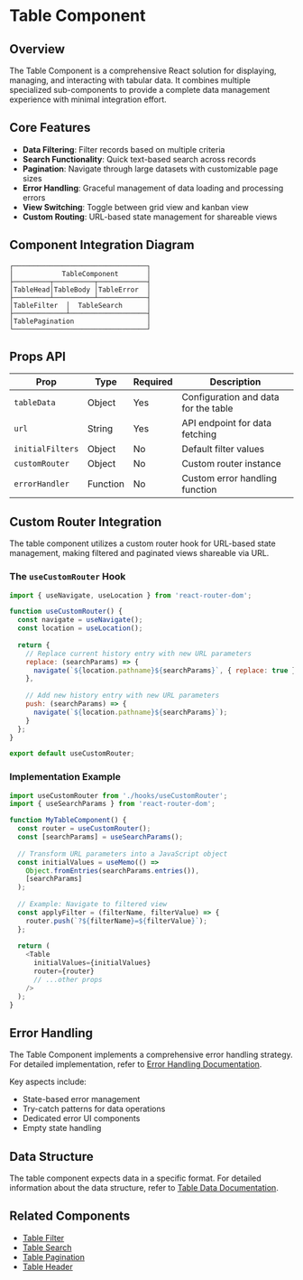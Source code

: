 # Table Component

## Overview
The Table Component is a comprehensive React solution for displaying, managing, and interacting with tabular data. It combines multiple specialized sub-components to provide a complete data management experience with minimal integration effort.

## Core Features
- **Data Filtering**: Filter records based on multiple criteria
- **Search Functionality**: Quick text-based search across records
- **Pagination**: Navigate through large datasets with customizable page sizes
- **Error Handling**: Graceful management of data loading and processing errors
- **View Switching**: Toggle between grid view and kanban view
- **Custom Routing**: URL-based state management for shareable views

## Component Integration Diagram
```
┌─────────────────────────────────┐
│            TableComponent       │
├─────────┬──────────┬────────────┤
│TableHead│TableBody │TableError  │
├─────────┴──────────┴────────────┤
│TableFilter  │  TableSearch      │
├─────────────┴───────────────────┤
│TablePagination                  │
└─────────────────────────────────┘
```

## Props API
| Prop | Type | Required | Description |
|------|------|----------|-------------|
| `tableData` | Object | Yes | Configuration and data for the table |
| `url` | String | Yes | API endpoint for data fetching |
| `initialFilters` | Object | No | Default filter values |
| `customRouter` | Object | No | Custom router instance |
| `errorHandler` | Function | No | Custom error handling function |

## Custom Router Integration

The table component utilizes a custom router hook for URL-based state management, making filtered and paginated views shareable via URL.

### The `useCustomRouter` Hook

```javascript
import { useNavigate, useLocation } from 'react-router-dom';

function useCustomRouter() {
  const navigate = useNavigate();
  const location = useLocation();
  
  return {
    // Replace current history entry with new URL parameters
    replace: (searchParams) => {
      navigate(`${location.pathname}${searchParams}`, { replace: true });
    },
    
    // Add new history entry with new URL parameters
    push: (searchParams) => {
      navigate(`${location.pathname}${searchParams}`);
    }
  };
}

export default useCustomRouter;
```

### Implementation Example

```javascript
import useCustomRouter from './hooks/useCustomRouter';
import { useSearchParams } from 'react-router-dom';

function MyTableComponent() {
  const router = useCustomRouter();
  const [searchParams] = useSearchParams();
  
  // Transform URL parameters into a JavaScript object
  const initialValues = useMemo(() => 
    Object.fromEntries(searchParams.entries()),
    [searchParams]
  );
  
  // Example: Navigate to filtered view
  const applyFilter = (filterName, filterValue) => {
    router.push(`?${filterName}=${filterValue}`);
  };
  
  return (
    <Table 
      initialValues={initialValues}
      router={router}
      // ...other props
    />
  );
}
```

## Error Handling

The Table Component implements a comprehensive error handling strategy. For detailed implementation, refer to [Error Handling Documentation](./tableErrorHandling.md).

Key aspects include:
- State-based error management
- Try-catch patterns for data operations
- Dedicated error UI components
- Empty state handling

## Data Structure

The table component expects data in a specific format. For detailed information about the data structure, refer to [Table Data Documentation](./tableData.md).

## Related Components
- [Table Filter](./tableFilter.md)
- [Table Search](./tableSearch.md)
- [Table Pagination](./tablePagination.md)
- [Table Header](./tableHeader.md)